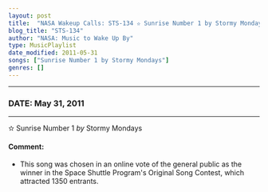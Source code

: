 ```yaml
---
layout: post
title:  "NASA Wakeup Calls: STS-134 ✫ Sunrise Number 1 by Stormy Mondays ✫ May 31, 2011"
blog_title: "STS-134"
author: "NASA: Music to Wake Up By"
type: MusicPlaylist
date_modified: 2011-05-31
songs: ["Sunrise Number 1 by Stormy Mondays"]
genres: []
---
```


----
### DATE: May 31, 2011
----
✫ Sunrise Number 1 *by* Stormy Mondays  

#### Comment:
* This song was chosen in an online vote of the general public as the winner in the Space Shuttle Program's Original Song Contest, which attracted 1350 entrants.



<br/>
<center>
	<a target="_blank"
	   href="https://twitter.com/intent/tweet?hashtags=Space,NASA,Playlist,NASAWakeupCalls,SpaceProgram&text=🚀 {{ page.author}}, '{{ page.songs.first }}' {{ page.title }}, {{ site.url }}{{ page.url }}&via=nasawakeupcalls"><i class="fab fa-twitter" title="Tweet this page" alt="Tweet this page" style="font-size: 1.3em;"></i></a>
	&nbsp; 	<i class="fas fa-user-astronaut" style="font-size: 1.5em;"></i> &nbsp;
    <a id="custom_amazon_link"
       type="amzn" search="#"
       category="popular music">
    <i class="fab fa-amazon" style="font-size: 1.3em;"></i></a>
</center>

<!-- Randomly resolve an individual entry from a song array -->
<script src="/assets/javascript/seedrandom.min.js"></script>
<script>
  var wake_me_up = ["Sunrise Number 1 by Stormy Mondays"];
  var prng = new Math.seedrandom();
  function randomSong() {
    song = wake_me_up[Math.floor(Math.random() * wake_me_up.length)];
    var amazon_link = document.getElementById("custom_amazon_link");
    amazon_link.setAttribute("search", song);
  }
  window.onload = randomSong();
</script>
